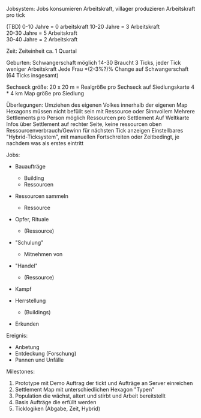 Jobsystem:
Jobs konsumieren Arbeitskraft, villager produzieren Arbeitskraft pro tick

(TBD)
0-10 Jahre = 0 arbeitskraft
10-20 Jahre = 3 Arbeitskraft  
20-30 Jahre = 5 Arbeitskraft  
30-40 Jahre = 2 Arbeitskraft  


Zeit:
Zeiteinheit ca. 1 Quartal


Geburten:
Schwangerschaft möglich 14-30
Braucht 3 Ticks, jeder Tick weniger Arbeitskraft
Jede Frau *(2-3%?)% Change auf Schwangerschaft (64 Ticks insgesamt)


Sechseck größe:
20 x 20 m = Realgröße pro Sechseck auf Siedlungskarte
4 * 4 km Map größe pro Siedlung

Überlegungen:
Umziehen des eigenen Volkes innerhalb der eigenen Map
Hexagons müssen nicht befüllt sein mit Ressource oder Sinnvollem
Mehrere Settlements pro Person möglich
Ressourcen pro Settlement
Auf Weltkarte Infos über Settlement auf rechter Seite, keine ressourcen oben
Ressourcenverbrauch/Gewinn für nächsten Tick anzeigen
Einstellbares "Hybrid-Ticksystem", mit manuellen Fortschreiten oder Zeitbedingt, je nachdem was als erstes eintritt

Jobs:
* Bauaufträge
  * Building
  * Ressourcen

* Ressourcen sammeln
  * Ressource

* Opfer, Rituale
  * (Ressource)

* "Schulung"
  * Mitnehmen von 

* "Handel"
  * (Ressource)

* Kampf

* Herrstellung 
  * (Buildings)

* Erkunden

Ereignis:

* Anbetung
* Entdeckung (Forschung)
* Pannen und Unfälle


Milestones:

1. Prototype mit Demo Auftrag der tickt und Aufträge an Server einreichen
2. Settlement Map mit unterschiedlichen Hexagon "Typen"
3. Population die wächst, altert und stirbt und Arbeit bereitstellt
4. Basis Aufträge die erfüllt werden
5. Ticklogiken (Abgabe, Zeit, Hybrid)